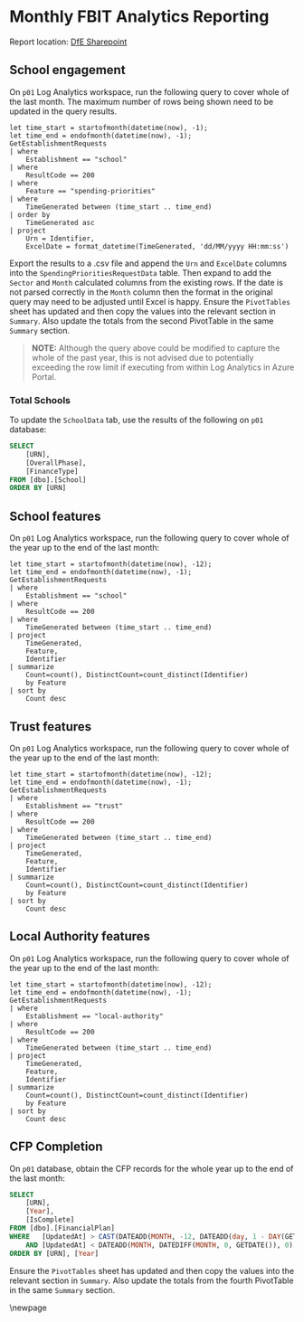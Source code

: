 # Monthly FBIT Analytics Reporting

Report location:  [DfE Sharepoint](https://educationgovuk.sharepoint.com/:f:/r/sites/DfEFinancialBenchmarking/Shared%20Documents/FBIT%20Product/Analytics)

## School engagement

On `p01` Log Analytics workspace, run the following query to cover whole of the last month. The maximum number of rows being shown need to be updated in the query results.

```kql
let time_start = startofmonth(datetime(now), -1); 
let time_end = endofmonth(datetime(now), -1);
GetEstablishmentRequests
| where 
    Establishment == "school" 
| where 
    ResultCode == 200
| where 
    Feature == "spending-priorities"
| where
    TimeGenerated between (time_start .. time_end)
| order by 
    TimeGenerated asc
| project 
    Urn = Identifier,
    ExcelDate = format_datetime(TimeGenerated, 'dd/MM/yyyy HH:mm:ss')
```

Export the results to a .csv file and append the `Urn` and `ExcelDate` columns into the `SpendingPrioritiesRequestData` table.
Then expand to add the `Sector` and `Month` calculated columns from the existing rows.
If the date is not parsed correctly in the `Month` column then the format in the original query may need to be adjusted until Excel is happy.
Ensure the `PivotTables` sheet has updated and then copy the values into the relevant section in `Summary`.
Also update the totals from the second PivotTable in the same `Summary` section.

> **NOTE:** Although the query above could be modified to capture the whole of the past year, this is not advised due to potentially exceeding the row limit if executing from within Log Analytics in Azure Portal.

### Total Schools

To update the `SchoolData` tab, use the results of the following on `p01` database:

```sql
SELECT
    [URN],
    [OverallPhase],
    [FinanceType]
FROM [dbo].[School]
ORDER BY [URN]
```

## School features

On `p01` Log Analytics workspace, run the following query to cover whole of the year up to the end of the last month:

```kql
let time_start = startofmonth(datetime(now), -12); 
let time_end = endofmonth(datetime(now), -1);
GetEstablishmentRequests
| where 
    Establishment == "school" 
| where 
    ResultCode == 200
| where
    TimeGenerated between (time_start .. time_end)
| project 
    TimeGenerated, 
    Feature, 
    Identifier
| summarize 
    Count=count(), DistinctCount=count_distinct(Identifier)
    by Feature
| sort by 
    Count desc
```

## Trust features

On `p01` Log Analytics workspace, run the following query to cover whole of the year up to the end of the last month:

```kql
let time_start = startofmonth(datetime(now), -12); 
let time_end = endofmonth(datetime(now), -1);
GetEstablishmentRequests
| where 
    Establishment == "trust" 
| where 
    ResultCode == 200
| where
    TimeGenerated between (time_start .. time_end)
| project 
    TimeGenerated, 
    Feature, 
    Identifier
| summarize 
    Count=count(), DistinctCount=count_distinct(Identifier)
    by Feature
| sort by 
    Count desc
```

## Local Authority features

On `p01` Log Analytics workspace, run the following query to cover whole of the year up to the end of the last month:

```kql
let time_start = startofmonth(datetime(now), -12); 
let time_end = endofmonth(datetime(now), -1);
GetEstablishmentRequests
| where 
    Establishment == "local-authority" 
| where 
    ResultCode == 200
| where
    TimeGenerated between (time_start .. time_end)
| project 
    TimeGenerated, 
    Feature, 
    Identifier
| summarize 
    Count=count(), DistinctCount=count_distinct(Identifier)
    by Feature
| sort by 
    Count desc
```

## CFP Completion

On `p01` database, obtain the CFP records for the whole year up to the end of the last month:

```sql
SELECT
    [URN],
    [Year],
    [IsComplete]
FROM [dbo].[FinancialPlan]
WHERE   [UpdatedAt] > CAST(DATEADD(MONTH, -12, DATEADD(day, 1 - DAY(GETDATE()), GETDATE())) AS DATE)
    AND [UpdatedAt] < DATEADD(MONTH, DATEDIFF(MONTH, 0, GETDATE()), 0)
ORDER BY [URN], [Year]
```

Ensure the `PivotTables` sheet has updated and then copy the values into the relevant section in `Summary`.
Also update the totals from the fourth PivotTable in the same `Summary` section.

<!-- Leave the rest of this page blank -->
\newpage
